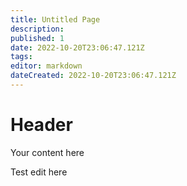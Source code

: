 ```yaml
---
title: Untitled Page
description: 
published: 1
date: 2022-10-20T23:06:47.121Z
tags: 
editor: markdown
dateCreated: 2022-10-20T23:06:47.121Z
---
```


# Header
Your content here

Test edit here

